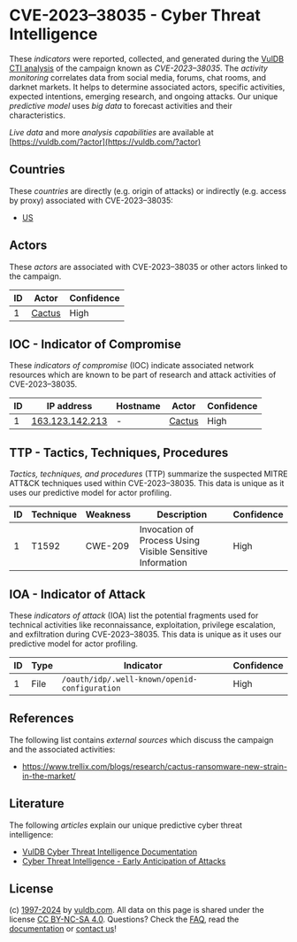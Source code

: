 # CVE-2023–38035 - Cyber Threat Intelligence

These _indicators_ were reported, collected, and generated during the [VulDB CTI analysis](https://vuldb.com/?kb.cti) of the campaign known as _CVE-2023–38035_. The _activity monitoring_ correlates data from social media, forums, chat rooms, and darknet markets. It helps to determine associated actors, specific activities, expected intentions, emerging research, and ongoing attacks. Our unique _predictive model_ uses _big data_ to forecast activities and their characteristics.

_Live data_ and more _analysis capabilities_ are available at [https://vuldb.com/?actor](https://vuldb.com/?actor)

## Countries

These _countries_ are directly (e.g. origin of attacks) or indirectly (e.g. access by proxy) associated with CVE-2023–38035:

* [US](https://vuldb.com/?country.us)

## Actors

These _actors_ are associated with CVE-2023–38035 or other actors linked to the campaign.

ID | Actor | Confidence
-- | ----- | ----------
1 | [Cactus](https://vuldb.com/?actor.cactus) | High

## IOC - Indicator of Compromise

These _indicators of compromise_ (IOC) indicate associated network resources which are known to be part of research and attack activities of CVE-2023–38035.

ID | IP address | Hostname | Actor | Confidence
-- | ---------- | -------- | ----- | ----------
1 | [163.123.142.213](https://vuldb.com/?ip.163.123.142.213) | - | [Cactus](https://vuldb.com/?actor.cactus) | High

## TTP - Tactics, Techniques, Procedures

_Tactics, techniques, and procedures_ (TTP) summarize the suspected MITRE ATT&CK techniques used within CVE-2023–38035. This data is unique as it uses our predictive model for actor profiling.

ID | Technique | Weakness | Description | Confidence
-- | --------- | -------- | ----------- | ----------
1 | T1592 | CWE-209 | Invocation of Process Using Visible Sensitive Information | High

## IOA - Indicator of Attack

These _indicators of attack_ (IOA) list the potential fragments used for technical activities like reconnaissance, exploitation, privilege escalation, and exfiltration during CVE-2023–38035. This data is unique as it uses our predictive model for actor profiling.

ID | Type | Indicator | Confidence
-- | ---- | --------- | ----------
1 | File | `/oauth/idp/.well-known/openid-configuration` | High

## References

The following list contains _external sources_ which discuss the campaign and the associated activities:

* https://www.trellix.com/blogs/research/cactus-ransomware-new-strain-in-the-market/

## Literature

The following _articles_ explain our unique predictive cyber threat intelligence:

* [VulDB Cyber Threat Intelligence Documentation](https://vuldb.com/?kb.cti)
* [Cyber Threat Intelligence - Early Anticipation of Attacks](https://www.scip.ch/en/?labs.20201022)

## License

(c) [1997-2024](https://vuldb.com/?kb.changelog) by [vuldb.com](https://vuldb.com/?kb.about). All data on this page is shared under the license [CC BY-NC-SA 4.0](https://creativecommons.org/licenses/by-nc-sa/4.0/). Questions? Check the [FAQ](https://vuldb.com/?kb.faq), read the [documentation](https://vuldb.com/?kb) or [contact us](https://vuldb.com/?contact)!
